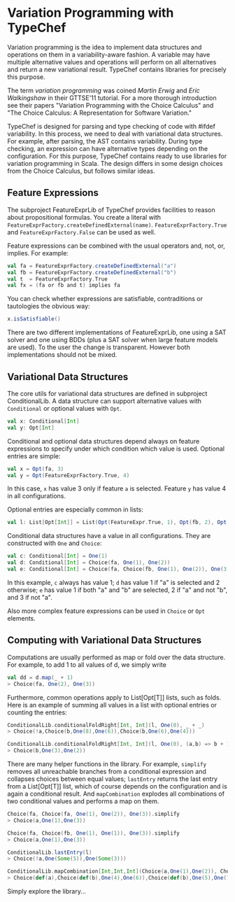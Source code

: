 Variation Programming with TypeChef
=============

Variation programming is the idea to implement data structures and operations on them in a variability-aware fashion.
A variable may have multiple alternative values and operations will perform on all alternatives and return a new
variational result. TypeChef contains libraries for precisely this purpose.

The term *variation programming* was coined *Martin Erwig* and *Eric Walkingshaw* in their GTTSE'11 tutorial. For a
more thorough introduction see their papers "Variation Programming with the Choice Calculus" and "The Choice Calculus:
A Representation for Software Variation."

TypeChef is designed for parsing and type checking of code with #ifdef variability. In this process, we need to deal
with variational data structures. For example, after parsing, the AST contains variability. During type checking, an
expression can have alternative types depending on the configuration. For this purpose, TypeChef contains ready to use
libraries for variation programming in Scala. The design differs in some design choices from the Choice Calculus, but
follows similar ideas.




Feature Expressions
-----

The subproject FeatureExprLib of TypeChef provides facilities to reason about propositional formulas. You create a
 literal with `FeatureExprFactory.createDefinedExternal(name)`. `FeatureExprFactory.True` and `FeatureExprFactory.False`
 can be used as well.

Feature expressions can be combined with the usual operators and, not, or, implies. For example:

```scala
val fa = FeatureExprFactory.createDefinedExternal("a")
val fb = FeatureExprFactory.createDefinedExternal("b")
val t  = FeatureExprFactory.True
val fx = (fa or fb and t) implies fa
```    


You can check whether expressions are satisfiable, contraditions or tautologies the obvious way:

```scala
x.isSatisfiable()
```

There are two different implementations of FeatureExprLib, one using a SAT solver and one using BDDs (plus a SAT solver
when large feature models are used). To the user the change is transparent. However both implementations should
not be mixed.

Variational Data Structures
-----

The core utils for variational data structures are defined in subproject ConditionalLib. A data structure can support
 alternative values with `Conditional` or optional values with `Opt`.

```scala
val x: Conditional[Int]
val y: Opt[Int]
```

Conditional and optional data structures depend always on feature expressions to specify under which condition which
value is used. Optional entries are simple:

```scala
val x = Opt(fa, 3)
val y = Opt(FeatureExprFactory.True, 4)
```

In this case, `x` has value 3 only if feature `a` is selected. Feature `y` has value 4 in all configurations.

Optional entries are especially common in lists:

```scala
val l: List[Opt[Int]] = List(Opt(FeatureExpr.True, 1), Opt(fb, 2), Opt(fa, 3), Opt(fa.not, 5))
```

Conditional data structures have a value in all configurations. They are constructed with `One` and `Choice`:

```scala
val c: Conditional[Int] = One(1)
val d: Conditional[Int] = Choice(fa, One(1), One(2))
val e: Conditional[Int] = Choice(fa, Choice(fb, One(1), One(2)), One(3))
```

In this example, `c` always has value 1; `d` has value 1 if "a" is selected and 2 otherwise; `e` has value 1
if both "a" and "b" are selected, 2 if "a" and not "b", and 3 if not "a".

Also more complex feature expressions can be used in `Choice` or `Opt` elements.

Computing with Variational Data Structures
--------

Computations are usually performed as map or fold over the data structure. For example, to add 1 to all values
 of d, we simply write

```scala
val dd = d.map(_ + 1)
> Choice(fa, One(2), One(3))
```

Furthermore, common operations apply to List[Opt[T]] lists, such as folds. Here is an example of summing all values
in a list with optional entries or counting the entries:

```scala
ConditionalLib.conditionalFoldRight[Int, Int](l, One(0), _ + _)
> Choice(!a,Choice(b,One(8),One(6)),Choice(b,One(6),One(4)))

ConditionalLib.conditionalFoldRight[Int, Int](l, One(0), (a,b) => b + 1)
> Choice(b,One(3),One(2))
```

There are many helper functions in the library. For example, `simplify` removes all unreachable branches from a
conditional expression and collapses choices between equal values; `lastEntry` returns the last entry from a
List[Opt[T]] list, which of course depends on the configuration and is again a conditional result. And `mapCombination`
explodes all combinations of two conditional values and performs a map on them.

```scala
Choice(fa, Choice(fa, One(1), One(2)), One(3)).simplify
> Choice(a,One(1),One(3))

Choice(fa, Choice(fb, One(1), One(1)), One(3)).simplify
> Choice(a,One(1),One(3))

ConditionalLib.lastEntry(l)
> Choice(!a,One(Some(5)),One(Some(3)))

ConditionalLib.mapCombination[Int,Int,Int](Choice(a,One(1),One(2)), Choice(b,One(3),One(5)), _ + _)
> Choice(def(a),Choice(def(b),One(4),One(6)),Choice(def(b),One(5),One(7)))
```

Simply explore the library...


